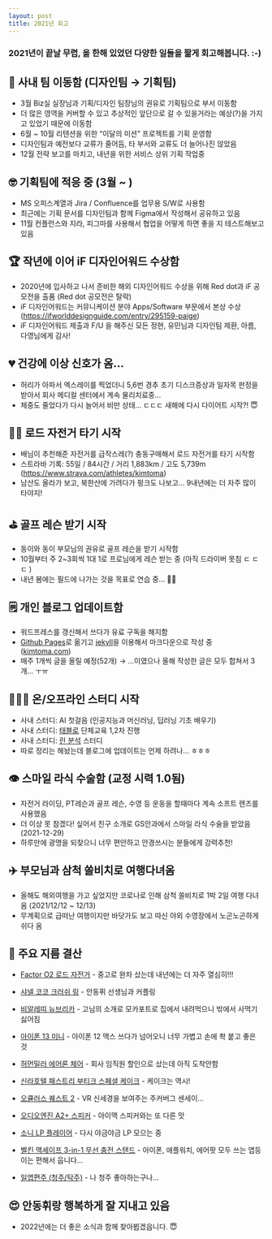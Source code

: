 ```yaml
---
layout: post
title: 2021년 회고
---
```


### 2021년이 끝날 무렵, 올 한해 있었던 다양한 일들을 짧게 회고해봅니다. :-)



## 🏢 사내 팀 이동함 (디자인팀 → 기획팀)

- 3월 Biz실 실장님과 기획/디자인 팀장님의 권유로 기획팀으로 부서 이동함
- 더 많은 영역을 커버할 수 있고 추상적인 앞단으로 갈 수 있을거라는 예상(?)을 가지고 있었기 때문에 이동함
- 6월 ~ 10월 리텐션을 위한 “이달의 미션” 프로젝트를 기획 운영함
- 디자인팀과 예전보다 교류가 줄어듬, 타 부서와 교류도 더 늘어나진 않았음
- 12월 전략 보고를 마치고, 내년을 위한 서비스 상위 기획 작업중



## 🤓 기획팀에 적응 중 (3월 ~ )

- MS 오피스계열과 Jira / Confluence를 업무용 S/W로 사용함
- 최근에는 기획 문서를 디자인팀과 함께 Figma에서 작성해서 공유하고 있음
- 11월 컨플런스와 지라, 피그마를 사용해서 협업을 어떻게 하면 좋을 지 테스트해보고 있음



## 🏆 작년에 이어 iF 디자인어워드 수상함

- 2020년에 입사하고 나서 준비한 해외 디자인어워드 수상을 위해 Red dot과 iF 공모전을 출품 (Red dot 공모전은 탈락)
- iF 디자인어워드는 커뮤니케이션 분야 Apps/Software 부문에서 본상 수상(https://ifworlddesignguide.com/entry/295159-paige)
- iF 디자인어워드 제출과 F/U 을 해주신 모든 정현, 유민님과 디자인팀 제환, 아름, 다영님에게 감사!



## 💔 건강에 이상 신호가 옴...

- 허리가 아파서 엑스레이를 찍었더니 5,6번 경추 초기 디스크증상과 일자목 판정을 받아서 회사 메디컬 센터에서 계속 물리치료중...
- 체중도 줄었다가 다시 늘어서 비만 상태... ㄷㄷㄷ 새해에 다시 다이어트 시작?! 😇



## 🚴‍♂️ 로드 자전거 타기 시작

- 배님이 추천해준 자전거를 급작스레(?) 충동구매해서 로드 자전거를 타기 시작함
- 스트라바 기록: 55일 / 84시간 / 거리 1,883km / 고도 5,739m (https://www.strava.com/athletes/kimtoma)
- 남산도 올라가 보고, 북한산에 가려다가 펑크도 나보고... 9내년에는 더 자주 많이 타야지!



## ⛳️ 골프 레슨 받기 시작

- 동이와 동이 부모님의 권유로 골프 레슨을 받기 시작함
- 10월부터 주 2~3회씩 1대 1로 프로님에게 레슨 받는 중 (아직 드라이버 못침 ㄷ ㄷ ㄷ )
- 내년 봄에는 필드에 나가는 것을 목표로 연습 중... 🏌️‍♂️



## 🗒 **개인 블로그 업데이트함**

- 워드프레스를 갱신해서 쓰다가 유료 구독을 해지함
- [Github Pages](https://pages.github.com/)로 옮기고 [jekyll](https://jekyllrb-ko.github.io/)을 이용해서 마크다운으로 작성 중 ([kimtoma.com](https://kimtoma.com))
- 매주 1개씩 글을 올릴 예정(52개) → ...이였으나 올해 작성한 글은 모두 합쳐서 3개... ㅜㅠ



## 👨🏻‍💻 온/오프라인 스터디 시작

- 사내 스터디: AI 첫걸음 (인공지능과 머신러닝, 딥러닝 기초 배우기)
- 사내 스터디: [태블로](https://www.tableau.com/ko-kr) 단체교육 1,2차 진행
- 사내 스터디: [린 분석](http://www.yes24.com/Product/Goods/11775117) 스터디
- 따로 정리는 해놨는데 블로그에 업데이트는 언제 하려나... ㅎㅎㅎ



## 👁 스마일 라식 수술함 (교정 시력 1.0됨)

- 자전거 라이딩, PT레슨과 골프 레슨, 수영 등 운동을 할때마다 계속 소프트 렌즈를 사용했음
- 더 이상 못 참겠다! 싶어서 친구 소개로 GS안과에서 스마일 라식 수술을 받았음 (2021-12-29)
- 하루만에 광명을 되찾으니 너무 편안하고 안경쓰시는 분들에게 강력추천!



## ✈️ 부모님과 삼척 쏠비치로 여행다녀옴

- 올해도 해외여행을 가고 싶었지만 코로나로 인해 삼척 쏠비치로 1박 2일 여행 다녀옴 (2021/12/12 ~ 12/13)
- 무계획으로 급떠난 여행이지만 바닷가도 보고 따신 야외 수영장에서 노곤노곤하게 쉬다 옴



## 💸 주요 지름 결산

- [Factor O2 로드 자전거](https://factorbikes.com/models/o2/) - 중고로 완차 샀는데 내년에는 더 자주 열심히!!!

- [샤넬 코코 크러쉬 링](https://www.chanel.com/kr/fine-jewelry/p/J11785/coco-crush-ring/) - 안동퓌 선생님과 커플링

- [비알레띠 뉴브리카](https://search.shopping.naver.com/catalog/28004141300?query=%EB%B9%84%EC%95%8C%EB%A0%88%EB%9D%A0%20%EB%89%B4%EB%B8%8C%EB%A6%AC%EC%B9%B4%204%EC%BB%B5&NaPm=ct%3Dkxu9rrcw%7Cci%3D6777247e72cab61f2b37c143eaf9d83b856dc39a%7Ctr%3Dslsl%7Csn%3D95694%7Chk%3Db6d978c92f8c170e3baf6a6fecb971916973b81e) - 고님의 소개로 모카포트로 집에서 내려먹으니 밖에서 사먹기 싫어짐

- [아이폰 13 미니](https://www.apple.com/kr/iphone-13/) - 아이폰 12 맥스 쓰다가 넘어오니 너무 가볍고 손에 촥 붙고 좋은 것

- [허먼밀러 에어론 체어](https://krgaming.hermanmiller.com/collections/shop-all/products/aeron-chair) - 회사 임직원 할인으로 샀는데 아직 도착안함

- [신라호텔 패스트리 부티크 스페셜 케이크](https://www.shilla.net/seoul/dining/viewDining.do?contId=PSBQ#ad-image-0) - 케이크는 역시!

- [오큘러스 퀘스트 2](https://www.oculus.com/quest-2/?locale=ko_KR) - VR 신세경을 보여주는 주커버그 센세이...

- [오디오엔진 A2+ 스피커](https://audioengineusa.com/shop/wirelessspeakers/a2-wireless-computer-speakers/) - 아이맥 스피커와는 또 다른 맛

- [소니 LP 플레이어](https://www.sony.co.kr/electronics/audio-components/ps-lx310bt) - 다시 야금야금 LP 모으는 중

- [벨킨 맥세이프 3-in-1 무선 충전 스탠드](https://www.belkin.com/kr/chargers/wireless/charging-stands-docks/boost-charge-pro-3-in-1-wireless-charger-with-magsafe-15w/p/p-wiz009/) - 아이폰, 애플워치, 에어팟 모두 쓰는 앱등이는 편해서 웁니다...

- [일엽편주 (청주/탁주)](http://www.ellyeoppyunjoo.com/) - 나 청주 좋아하는구나...

  

## 😍 안동휘랑 행복하게 잘 지내고 있음

- 2022년에는 더 좋은 소식과 함께 찾아뵙겠읍니다. 😇